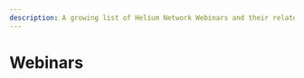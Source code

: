 ```yaml
---
description: A growing list of Helium Network Webinars and their related resources.
---
```


# Webinars

